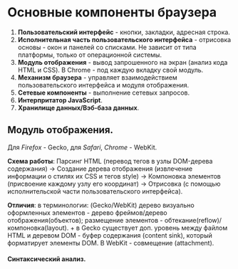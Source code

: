 # Основные компоненты браузера

1. **Пользовательский интерфейс** - кнопки, закладки, адресная строка.
2. **Исполнительная часть пользовательского интерфейса** - отрисовка основы - окон и панелей со списками. Не зависит от типа платформы, только от операционной системы.
3. **Модуль отображения** - вывод запрошенного на экран (анализ кода HTML и CSS). В Chrome - под каждую вкладку свой модуль.
4. **Механизм браузера** - управляет взаимодействием пользовательского интерфейса и модуля отображения.
5. **Сетевые компоненты** - выполнение сетевых запросов.
6. **Интерпритатор JavaScript**.
7. **Хранилище данных/Вэб-база данных**.

## Модуль отображения.

Для *Firefox* - Gecko, для *Safari*, *Chrome* - WebKit.

**Схема работы**:
Парсинг HTML (перевод тегов в узлы DOM-дерева содержания) -> Создание дерева отображения (извлечение информации о стилях их CSS и тегов style) -> Компоновка элементов (присвоение каждому узлу его координат) -> Отрисовка (с помощью исполнительской части пользовательского интерфейса).

**Отличия**: в терминологии: (Gecko/WebKit) дерево визуально оформленных элементов - дерево фреймов/дерево отображения(объектов); размещение элементов - обтекание(reflow)/компоновка(layout). + в Gecko существует доп. уровень между файлом HTML и деревом DOM - буфер содержания (content sink), который форматирует элементы DOM. В WebKit - совмещение (attachment).

#### Синтаксический анализ.
